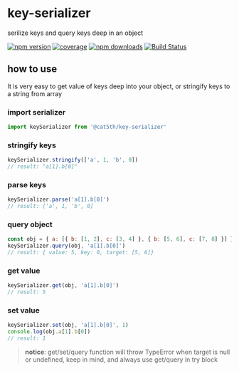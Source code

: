 # key-serializer
serilize keys and query keys deep in an object

[![npm version](https://img.shields.io/npm/v/@cat5th/key-serializer.svg?style=flat-square)](https://www.npmjs.com/package/@cat5th/key-serializer)
[![coverage](https://img.shields.io/codecov/c/github/harvey-woo/key-serializer.svg?style=flat-square)](https://codecov.io/gh/harvey-woo/key-serializer)
[![npm downloads](https://img.shields.io/npm/dt/@cat5th/key-serializer.svg?style=flat-square)](https://www.npmjs.com/package/@cat5th/key-serializer)
[![Build Status](https://img.shields.io/travis/harvey-woo/key-serializer.svg?style=flat-square)](https://travis-ci.org/harvey-woo/key-serializer)

## how to use
It is very easy to get value of keys deep into your object, or stringify keys to a string from array

### import serializer
```javascript
import keySerializer from '@cat5th/key-serializer'
```

### stringify keys

```javascript
keySerializer.stringify(['a', 1, 'b', 0])
// result: "a[1].b[0]"
```
### parse keys

```javascript
keySerializer.parse('a[1].b[0]')
// result: ['a', 1, 'b', 0]
```
### query object

```javascript
const obj = { a: [{ b: [1, 2], c: [3, 4] }, { b: [5, 6], c: [7, 8] }] }
keySerializer.query(obj, 'a[1].b[0]')
// result: { value: 5, key: 0, target: [5, 6]}
```
### get value
```javascript
keySerializer.get(obj, 'a[1].b[0]')
// result: 5
```

### set value
```javascript
keySerializer.set(obj, 'a[1].b[0]', 1)
console.log(obj.a[1].b[0])
// result: 1
```
> **notice**: get/set/query function will throw TypeError when target is null or undefined, keep in mind, and always use get/query in try block

